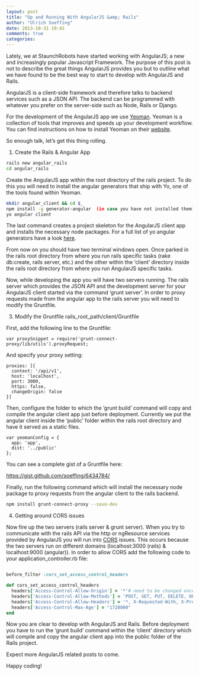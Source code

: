 ```yaml
---
layout: post
title: "Up and Running With AngularJS &amp; Rails"
author: "Ulrich Soeffing"
date: 2013-10-31 19:41
comments: true
categories: 
---
```

Lately, we at StaunchRobots have started working with AngularJS; a new and increasingly popular Javascript Framework. The purpose of this post is not to describe the great things AngularJS provides you but to outline what we have found to be the best way to start to develop with AngularJS and Rails.

AngularJS is a client-side framework and therefore talks to backend services such as a JSON API. The backend can be programmed with whatever you prefer on the server-side such as Node, Rails or Django.

For the development of the AngularJS app we use [Yeoman](http://yeoman.io/). Yeoman is a collection of tools that improves and speeds up your development workflow. You can find instructions on how to install Yeoman on their [website](http://yeoman.io/).

So enough talk, let’s get this thing rolling.

1. Create the Rails & Angular App

```bash
rails new angular_rails
cd angular_rails
```

Create the AngularJS app within the root directory of the rails project. To do this you will need to install the angular generators that ship with Yo, one of the tools found within Yeoman.

```bash
mkdir angular_client && cd $_
npm install -g generator-angular  (in case you have not installed them)
yo angular client
```

The last command creates a project skeleton for the AngularJS client app and installs the necessary node packages. For a full list of yo angular generators have a look [here](https://github.com/yeoman/generator-angular).

From now on you should have two terminal windows open. Once parked in the rails root directory from where you run rails specific tasks (rake db:create, rails server, etc.) and the other within the ‘client’ directory inside the rails root directory from where you run AngularJS specific tasks.

Now, while developing the app you will have two servers running. The rails server which provides the JSON API and the development server for your AngularJS client started via the command ‘grunt server’. In order to proxy requests made from the angular app to the rails server you will need to modify the Gruntfile.

3. Modify the Gruntfile rails_root_path/client/Gruntfile

First, add the following line to the Gruntfile: 

```
var proxySnippet = require('grunt-connect-proxy/lib/utils').proxyRequest;
```
And specify your proxy setting:

```
proxies: [{
  context: '/api/v1',
  host: 'localhost',
  port: 3000,
  https: false,
  changeOrigin: false
}]
```

Then, configure the folder to which the ‘grunt build’ command will copy and compile the angular client app just before deployment. Currently we put the angular client inside the ‘public’ folder within the rails root directory and have it served as a static files.

```
var yeomanConfig = {
  app: 'app',
  dist: '../public'
};
```

You can see a complete gist of a Gruntfile here:

<https://gist.github.com/soeffing/6434784/>

Finally, run the following command which will install the necessary node package to proxy requests from the angular client to the rails backend.

```bash
npm install grunt-connect-proxy --save-dev
```

4. Getting around CORS issues

Now fire up the two servers (rails server & grunt server). When you try to communicate with the rails API via the http or ngResource services provided by AngularJS you will run into [CORS](http://en.wikipedia.org/wiki/Cross-%20origin_resource_sharing) issues. This occurs because the two servers run on different domains (localhost:3000 (rails) & localhost:9000 (angular)). In order to allow CORS add the following code to your application_controller.rb file:

```ruby

before_filter :cors_set_access_control_headers

def cors_set_access_control_headers
  headers['Access-Control-Allow-Origin'] = '*'# need to be changed once it goes to production 'http://localhost:8080'
  headers['Access-Control-Allow-Methods'] = 'POST, GET, PUT, DELETE, OPTIONS'
  headers['Access-Control-Allow-Headers'] = '*, X-Requested-With, X-Prototype-Version, X-CSRF-Token, Content-Type'
  headers['Access-Control-Max-Age'] = "1728000"
end
```
Now you are clear to develop with AngularJS and Rails. Before deployment you have to run the ‘grunt build’ command within the ‘client’ directory which will compile and copy the angular client app into the public folder of the Rails project.

Expect more AngularJS related posts to come.

Happy coding!